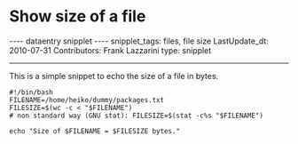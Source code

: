 # Show size of a file

\-\-\-- dataentry snipplet \-\-\-- snipplet_tags: files, file size
LastUpdate_dt: 2010-07-31 Contributors: Frank Lazzarini type: snipplet

------------------------------------------------------------------------

This is a simple snippet to echo the size of a file in bytes.

    #!/bin/bash
    FILENAME=/home/heiko/dummy/packages.txt
    FILESIZE=$(wc -c < "$FILENAME")
    # non standard way (GNU stat): FILESIZE=$(stat -c%s "$FILENAME")

    echo "Size of $FILENAME = $FILESIZE bytes."
